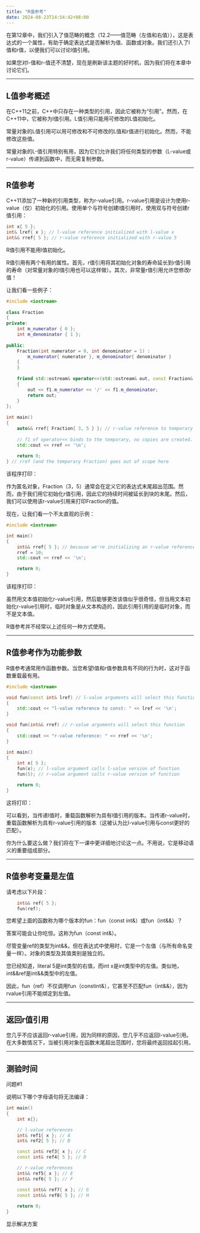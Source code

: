 ```yaml
---
title: "R值参考"
date: 2024-08-23T14:54:42+08:00
---
```


在第12章中，我们引入了值范畴的概念（12.2——值范畴（左值和右值）），这是表达式的一个属性，有助于确定表达式是否解析为值、函数或对象。我们还引入了l值和r值，以便我们可以讨论l值引用。

如果您对l-值和r-值还不清楚，现在是刷新该主题的好时机，因为我们将在本章中讨论它们。

***
## L值参考概述

在C++11之前，C++中只存在一种类型的引用，因此它被称为“引用”。然而，在C++11中，它被称为l值引用。L值引用只能用可修改的L值初始化。

常量对象的L值引用可以用可修改和不可修改的L值和r值进行初始化。然而，不能修改这些值。

常量对象的L-值引用特别有用，因为它们允许我们将任何类型的参数（L-value或r-value）传递到函数中，而无需复制参数。

***
## R值参考

C++11添加了一种新的引用类型，称为r-value引用。r-value引用是设计为使用r-value（仅）初始化的引用。使用单个与符号创建l值引用时，使用双与符号创建r值引用：

```C++
int x{ 5 };
int& lref{ x }; // l-value reference initialized with l-value x
int&& rref{ 5 }; // r-value reference initialized with r-value 5
```

R值引用不能用l值初始化。

R值引用有两个有用的属性。首先，r值引用将其初始化对象的寿命延长到r值引用的寿命（对常量对象的l值引用也可以这样做）。其次，非常量r值引用允许您修改r值！

让我们看一些例子：

```C++
#include <iostream>
 
class Fraction
{
private:
	int m_numerator { 0 };
	int m_denominator { 1 };
 
public:
	Fraction(int numerator = 0, int denominator = 1) :
		m_numerator{ numerator }, m_denominator{ denominator }
	{
	}
 
	friend std::ostream& operator<<(std::ostream& out, const Fraction& f1)
	{
		out << f1.m_numerator << '/' << f1.m_denominator;
		return out;
	}
};
 
int main()
{
	auto&& rref{ Fraction{ 3, 5 } }; // r-value reference to temporary Fraction
	
	// f1 of operator<< binds to the temporary, no copies are created.
	std::cout << rref << '\n';
 
	return 0;
} // rref (and the temporary Fraction) goes out of scope here
```

该程序打印：

作为匿名对象，Fraction（3，5）通常会在定义它的表达式末尾超出范围。然而，由于我们用它初始化r值引用，因此它的持续时间被延长到块的末尾。然后，我们可以使用该r-value引用来打印Fraction的值。

现在，让我们看一个不太直观的示例：

```C++
#include <iostream>

int main()
{
    int&& rref{ 5 }; // because we're initializing an r-value reference with a literal, a temporary with value 5 is created here
    rref = 10;
    std::cout << rref << '\n';

    return 0;
}
```

该程序打印：

虽然用文本值初始化r-value引用，然后能够更改该值似乎很奇怪，但当用文本初始化r-value引用时，临时对象是从文本构造的，因此引用引用的是临时对象，而不是文本值。

R值参考并不经常以上述任何一种方式使用。

***
## R值参考作为功能参数

R值参考通常用作函数参数。当您希望l值和r值参数具有不同的行为时，这对于函数重载最有用。

```C++
#include <iostream>

void fun(const int& lref) // l-value arguments will select this function
{
	std::cout << "l-value reference to const: " << lref << '\n';
}

void fun(int&& rref) // r-value arguments will select this function
{
	std::cout << "r-value reference: " << rref << '\n';
}

int main()
{
	int x{ 5 };
	fun(x); // l-value argument calls l-value version of function
	fun(5); // r-value argument calls r-value version of function

	return 0;
}
```

这将打印：

可以看到，当传递l值时，重载函数解析为具有l值引用的版本。当传递r-value时，重载函数解析为具有r-value引用的版本（这被认为比l-value引用与const更好的匹配）。

你为什么要这么做？我们将在下一课中更详细地讨论这一点。不用说，它是移动语义的重要组成部分。

***
## R值参考变量是左值

请考虑以下片段：

```C++
	int&& ref{ 5 };
	fun(ref);
```

您希望上面的函数称为哪个版本的fun：fun（const int&）或fun（int&&）？

答案可能会让你吃惊。这称为fun（const int&）。

尽管变量ref的类型为int&&，但在表达式中使用时，它是一个左值（与所有命名变量一样）。对象的类型及其值类别是独立的。

您已经知道，literal 5是int类型的右值，而int x是int类型中的左值。类似地，int&&ref是int&&类型中的左值。

因此，fun（ref）不仅调用fun（constint&），它甚至不匹配fun（int&&），因为rvalue引用不能绑定到左值。

***
## 返回r值引用

您几乎不应该返回r-value引用，因为同样的原因，您几乎不应返回l-value引用。在大多数情况下，当被引用对象在函数末尾超出范围时，您将最终返回挂起引用。

***
## 测验时间

问题#1

说明以下哪个字母语句将无法编译：

```C++
int main()
{
	int x{};

	// l-value references
	int& ref1{ x }; // A
	int& ref2{ 5 }; // B

	const int& ref3{ x }; // C
	const int& ref4{ 5 }; // D

	// r-value references
	int&& ref5{ x }; // E
	int&& ref6{ 5 }; // F

	const int&& ref7{ x }; // G
	const int&& ref8{ 5 }; // H
	
	return 0;
}
```

显示解决方案

